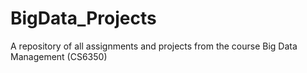 # BigData_Projects
A repository of all assignments and projects from the course Big Data Management (CS6350)
